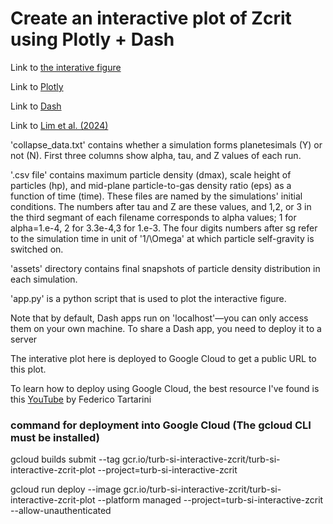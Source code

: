 # Create an interactive plot of Zcrit using Plotly + Dash

Link to [the interative figure](https://turb-si-interactive-zcrit-plot-vykz33h7mq-uc.a.run.app/)

Link to [Plotly](https://plotly.com/python/)

Link to [Dash](https://dash.plotly.com/)

Link to [Lim et al. (2024)](https://arxiv.org/abs/2312.12508)

'collapse_data.txt' contains whether a simulation forms planetesimals (Y) or not (N). First three columns show alpha, tau, and Z values of each run. 

'.csv file' contains maximum particle density (dmax), scale height of particles (hp), and mid-plane particle-to-gas density ratio (eps) as a function of time (time). These files are named by the simulations' initial conditions. The numbers after tau and Z are these values, and 1,2, or 3 in the third segmant of each filename corresponds to alpha values; 1 for alpha=1.e-4, 2 for 3.3e-4,3 for 1.e-3. The four digits numbers after sg refer to the simulation time in unit of '1/\Omega' at which particle self-gravity is switched on. 

'assets' directory contains final snapshots of particle density distribution in each simulation. 

'app.py' is a python script that is used to plot the interactive figure.

Note that by default, Dash apps run on 'localhost'—you can only access them on your own machine. To share a Dash app, you need to deploy it to a server

The interative plot here is deployed to Google Cloud to get a public URL to this plot. 

To learn how to deploy using Google Cloud, the best resource I've found is this [YouTube](https://www.youtube.com/watch?v=1VewIO2Yhmo&t=216s) by 
Federico Tartarini

### command for deployment into Google Cloud (The gcloud CLI must be installed)  

gcloud builds submit --tag gcr.io/turb-si-interactive-zcrit/turb-si-interactive-zcrit-plot  --project=turb-si-interactive-zcrit

gcloud run deploy --image gcr.io/turb-si-interactive-zcrit/turb-si-interactive-zcrit-plot --platform managed  --project=turb-si-interactive-zcrit --allow-unauthenticated
